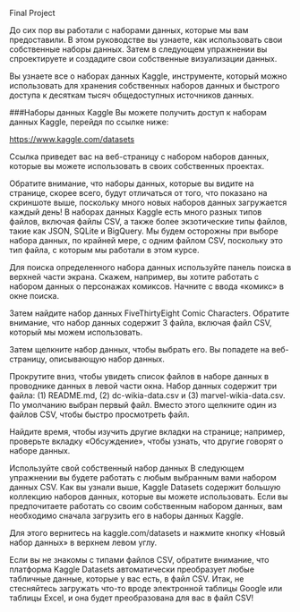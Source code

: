 Final Project

До сих пор вы работали с наборами данных, которые мы вам предоставили. В этом руководстве вы узнаете, как 
использовать свои собственные наборы данных. Затем в следующем упражнении вы спроектируете и создадите свои 
собственные визуализации данных.

Вы узнаете все о наборах данных Kaggle, инструменте, который можно использовать для хранения собственных наборов 
данных и быстрого доступа к десяткам тысяч общедоступных источников данных.

###Наборы данных Kaggle
Вы можете получить доступ к наборам данных Kaggle, перейдя по ссылке ниже:

https://www.kaggle.com/datasets

Ссылка приведет вас на веб-страницу с набором наборов данных, которые вы можете использовать в своих собственных 
 проектах.


Обратите внимание, что наборы данных, которые вы видите на странице, скорее всего, будут отличаться от того, что 
показано на скриншоте выше, поскольку много новых наборов данных загружается каждый день! В наборах данных Kaggle 
есть много разных типов файлов, включая файлы CSV, а также более экзотические типы файлов, такие как JSON, SQLite и 
BigQuery. Мы будем осторожны при выборе набора данных, по крайней мере, с одним файлом CSV, поскольку это тип файла,
с которым мы работали в этом курсе.

Для поиска определенного набора данных используйте панель поиска в верхней части экрана. Скажем, например, вы 
 хотите работать с набором данных о персонажах комиксов. Начните с ввода «комикс» в окне поиска.


Затем найдите набор данных FiveThirtyEight Comic Characters. Обратите внимание, что набор данных содержит 3 файла, 
 включая файл CSV, который мы можем использовать.

Затем щелкните набор данных, чтобы выбрать его. Вы попадете на веб-страницу, описывающую набор данных.

Прокрутите вниз, чтобы увидеть список файлов в наборе данных в проводнике данных в левой части окна. Набор данных 
 содержит три файла: (1) README.md, (2) dc-wikia-data.csv и (3) marvel-wikia-data.csv. По умолчанию выбран первый 
файл. Вместо этого щелкните один из файлов CSV, чтобы быстро просмотреть файл.

Найдите время, чтобы изучить другие вкладки на странице; например, проверьте вкладку «Обсуждение», чтобы узнать, 
 что другие говорят о наборе данных.

Используйте свой собственный набор данных
В следующем упражнении вы будете работать с любым выбранным вами набором данных CSV. Как вы узнали выше, Kaggle Datasets содержит большую коллекцию наборов данных, которые вы можете использовать. Если вы предпочитаете работать со своим собственным набором данных, вам необходимо сначала загрузить его в наборы данных Kaggle.

Для этого вернитесь на kaggle.com/datasets и нажмите кнопку «Новый набор данных» в верхнем левом углу.

Если вы не знакомы с типами файлов CSV, обратите внимание, что платформа Kaggle Datasets автоматически преобразует 
любые табличные данные, которые у вас есть, в файл CSV. Итак, не стесняйтесь загружать что-то вроде электронной 
таблицы Google или таблицы Excel, и она будет преобразована для вас в файл CSV!